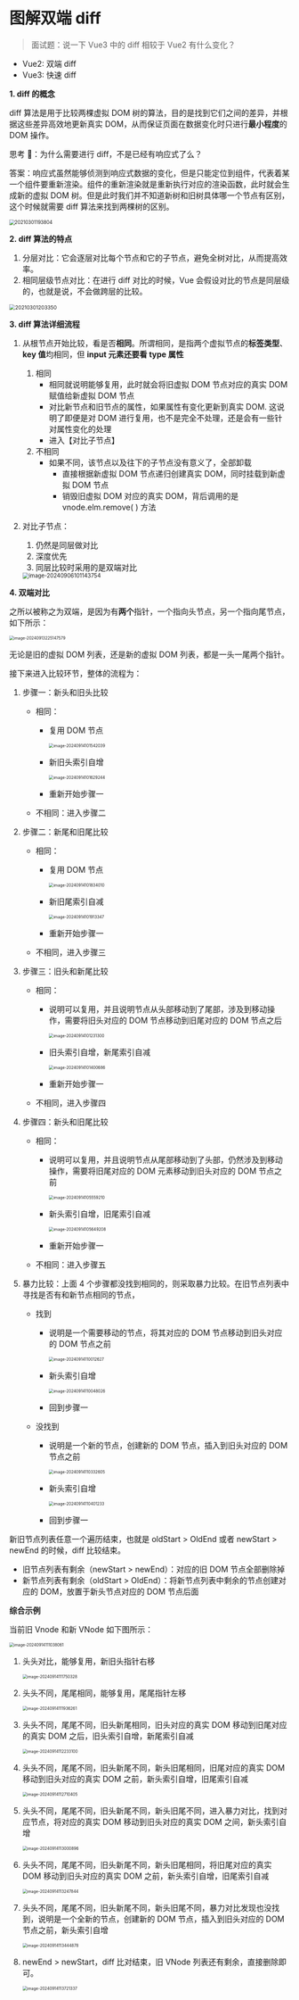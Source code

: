 # 图解双端 diff

> 面试题：说一下 Vue3 中的 diff 相较于 Vue2 有什么变化？

- Vue2: 双端 diff
- Vue3: 快速 diff

**1. diff 的概念**

diff 算法是用于比较两棵虚拟 DOM 树的算法，目的是找到它们之间的差异，并根据这些差异高效地更新真实 DOM，从而保证页面在数据变化时只进行**最小程度**的 DOM 操作。

思考 🤔：为什么需要进行 diff，不是已经有响应式了么？

答案：响应式虽然能够侦测到响应式数据的变化，但是只能定位到组件，代表着某一个组件要重新渲染。组件的重新渲染就是重新执行对应的渲染函数，此时就会生成新的虚拟 DOM 树。但是此时我们并不知道新树和旧树具体哪一个节点有区别，这个时候就需要 diff 算法来找到两棵树的区别。

<img src="https://xiejie-typora.oss-cn-chengdu.aliyuncs.com/2024-09-06-013616.png" alt="20210301193804" style="zoom: 60%;" />

**2. diff 算法的特点**

1. 分层对比：它会逐层对比每个节点和它的子节点，避免全树对比，从而提高效率。
2. 相同层级节点对比：在进行 diff 对比的时候，Vue 会假设对比的节点是同层级的，也就是说，不会做跨层的比较。

<img src="https://xiejie-typora.oss-cn-chengdu.aliyuncs.com/2024-09-06-013054.png" alt="20210301203350" style="zoom:65%;" />

**3. diff 算法详细流程**

1. 从根节点开始比较，看是否**相同**。所谓相同，是指两个虚拟节点的**标签类型**、**key 值**均相同，但 **input 元素还要看 type 属性**

   1. 相同
      - 相同就说明能够复用，此时就会将旧虚拟 DOM 节点对应的真实 DOM 赋值给新虚拟 DOM 节点
      - 对比新节点和旧节点的属性，如果属性有变化更新到真实 DOM. 这说明了即便是对 DOM 进行复用，也不是完全不处理，还是会有一些针对属性变化的处理
      - 进入【对比子节点】
   2. 不相同
      - 如果不同，该节点以及往下的子节点没有意义了，全部卸载
        - 直接根据新虚拟 DOM 节点递归创建真实 DOM，同时挂载到新虚拟 DOM 节点
        - 销毁旧虚拟 DOM 对应的真实 DOM，背后调用的是 vnode.elm.remove( ) 方法

2. 对比子节点：

   1. 仍然是同层做对比
   2. 深度优先
   3. 同层比较时采用的是双端对比

   <img src="https://xiejie-typora.oss-cn-chengdu.aliyuncs.com/2024-09-06-021144.png" alt="image-20240906101143754" style="zoom:70%;" />

**4. 双端对比**

之所以被称之为双端，是因为有**两个**指针，一个指向头节点，另一个指向尾节点，如下所示：

<img src="https://xiejie-typora.oss-cn-chengdu.aliyuncs.com/2024-09-13-145148.png" alt="image-20240913225147579" style="zoom:50%;" />

无论是旧的虚拟 DOM 列表，还是新的虚拟 DOM 列表，都是一头一尾两个指针。

接下来进入比较环节，整体的流程为：

1. 步骤一：新头和旧头比较

   - 相同：

     - 复用 DOM 节点

       <img src="https://xiejie-typora.oss-cn-chengdu.aliyuncs.com/2024-09-14-021542.png" alt="image-20240914101542039" style="zoom:50%;" />

     - 新旧头索引自增

       <img src="https://xiejie-typora.oss-cn-chengdu.aliyuncs.com/2024-09-14-021629.png" alt="image-20240914101629244" style="zoom:50%;" />

     - 重新开始步骤一

   - 不相同：进入步骤二

2. 步骤二：新尾和旧尾比较

   - 相同：

     - 复用 DOM 节点

       <img src="https://xiejie-typora.oss-cn-chengdu.aliyuncs.com/2024-09-14-021834.png" alt="image-20240914101834010" style="zoom:50%;" />

     - 新旧尾索引自减

       <img src="https://xiejie-typora.oss-cn-chengdu.aliyuncs.com/2024-09-14-021914.png" alt="image-20240914101913347" style="zoom:50%;" />

     - 重新开始步骤一

   - 不相同，进入步骤三

3. 步骤三：旧头和新尾比较

   - 相同：

     - 说明可以复用，并且说明节点从头部移动到了尾部，涉及到移动操作，需要将旧头对应的 DOM 节点移动到旧尾对应的 DOM 节点之后

       <img src="https://xiejie-typora.oss-cn-chengdu.aliyuncs.com/2024-09-14-021232.png" alt="image-20240914101231300" style="zoom:50%;" />

     - 旧头索引自增，新尾索引自减

       <img src="https://xiejie-typora.oss-cn-chengdu.aliyuncs.com/2024-09-14-021401.png" alt="image-20240914101400686" style="zoom:50%;" />

     - 重新开始步骤一

   - 不相同，进入步骤四

4. 步骤四：新头和旧尾比较

   - 相同：

     - 说明可以复用，并且说明节点从尾部移动到了头部，仍然涉及到移动操作，需要将旧尾对应的 DOM 元素移动到旧头对应的 DOM 节点之前

       <img src="https://xiejie-typora.oss-cn-chengdu.aliyuncs.com/2024-09-14-025559.png" alt="image-20240914105559210" style="zoom:50%;" />

     - 新头索引自增，旧尾索引自减

       <img src="https://xiejie-typora.oss-cn-chengdu.aliyuncs.com/2024-09-14-025649.png" alt="image-20240914105649208" style="zoom:50%;" />

     - 重新开始步骤一

   - 不相同：进入步骤五

5. 暴力比较：上面 4 个步骤都没找到相同的，则采取暴力比较。在旧节点列表中寻找是否有和新节点相同的节点，

   - 找到

     - 说明是一个需要移动的节点，将其对应的 DOM 节点移动到旧头对应的 DOM 节点之前

       <img src="https://xiejie-typora.oss-cn-chengdu.aliyuncs.com/2024-09-14-030013.png" alt="image-20240914110012627" style="zoom:50%;" />

     - 新头索引自增

       <img src="https://xiejie-typora.oss-cn-chengdu.aliyuncs.com/2024-09-14-030048.png" alt="image-20240914110048026" style="zoom:50%;" />

     - 回到步骤一

   - 没找到

     - 说明是一个新的节点，创建新的 DOM 节点，插入到旧头对应的 DOM 节点之前

       <img src="https://xiejie-typora.oss-cn-chengdu.aliyuncs.com/2024-09-14-030333.png" alt="image-20240914110332605" style="zoom:50%;" />

     - 新头索引自增

       <img src="https://xiejie-typora.oss-cn-chengdu.aliyuncs.com/2024-09-14-030401.png" alt="image-20240914110401233" style="zoom:50%;" />

     - 回到步骤一

新旧节点列表任意一个遍历结束，也就是 oldStart > OldEnd 或者 newStart > newEnd 的时候，diff 比较结束。

- 旧节点列表有剩余（newStart > newEnd）：对应的旧 DOM 节点全部删除掉
- 新节点列表有剩余（oldStart > OldEnd）：将新节点列表中剩余的节点创建对应的 DOM，放置于新头节点对应的 DOM 节点后面

**综合示例**

当前旧 Vnode 和新 VNode 如下图所示：

<img src="https://xiejie-typora.oss-cn-chengdu.aliyuncs.com/2024-09-14-031038.png" alt="image-20240914111038061" style="zoom:50%;" />

1. 头头对比，能够复用，新旧头指针右移

   <img src="https://xiejie-typora.oss-cn-chengdu.aliyuncs.com/2024-09-14-031750.png" alt="image-20240914111750328" style="zoom:50%;" />

2. 头头不同，尾尾相同，能够复用，尾尾指针左移

   <img src="https://xiejie-typora.oss-cn-chengdu.aliyuncs.com/2024-09-14-031936.png" alt="image-20240914111936261" style="zoom:50%;" />

3. 头头不同，尾尾不同，旧头新尾相同，旧头对应的真实 DOM 移动到旧尾对应的真实 DOM 之后，旧头索引自增，新尾索引自减

   <img src="https://xiejie-typora.oss-cn-chengdu.aliyuncs.com/2024-09-14-032233.png" alt="image-20240914112233100" style="zoom:50%;" />

4. 头头不同，尾尾不同，旧头新尾不同，新头旧尾相同，旧尾对应的真实 DOM 移动到旧头对应的真实 DOM 之前，新头索引自增，旧尾索引自减

   <img src="https://xiejie-typora.oss-cn-chengdu.aliyuncs.com/2024-09-14-032710.png" alt="image-20240914112710405" style="zoom:50%;" />

5. 头头不同，尾尾不同，旧头新尾不同，新头旧尾不同，进入暴力对比，找到对应节点，将对应的真实 DOM 移动到旧头对应的真实 DOM 之间，新头索引自增

   <img src="https://xiejie-typora.oss-cn-chengdu.aliyuncs.com/2024-09-14-033001.png" alt="image-20240914113000896" style="zoom:50%;" />

6. 头头不同，尾尾不同，旧头新尾不同，新头旧尾相同，将旧尾对应的真实 DOM 移动到旧头对应的真实 DOM 之前，新头索引自增，旧尾索引自减

   <img src="https://xiejie-typora.oss-cn-chengdu.aliyuncs.com/2024-09-14-033248.png" alt="image-20240914113247844" style="zoom:50%;" />

7. 头头不同，尾尾不同，旧头新尾不同，新头旧尾不同，暴力对比发现也没找到，说明是一个全新的节点，创建新的 DOM 节点，插入到旧头对应的 DOM 节点之前，新头索引自增

   <img src="https://xiejie-typora.oss-cn-chengdu.aliyuncs.com/2024-09-14-033445.png" alt="image-20240914113444878" style="zoom:50%;" />

8. newEnd > newStart，diff 比对结束，旧 VNode 列表还有剩余，直接删除即可。

   <img src="https://xiejie-typora.oss-cn-chengdu.aliyuncs.com/2024-09-14-033722.png" alt="image-20240914113721337" style="zoom:50%;" />
